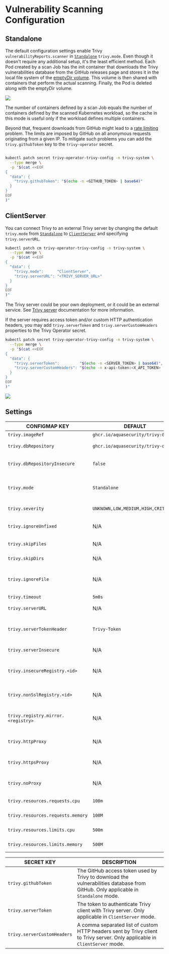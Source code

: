 # Vulnerability Scanning Configuration

## Standalone

The default configuration settings enable Trivy `vulnerabilityReports.scanner` in [`Standalone`][trivy-standalone]
`trivy.mode`. Even though it doesn't require any additional setup, it's the least efficient method. Each Pod created
by a scan Job has the init container that downloads the Trivy vulnerabilities database from the GitHub releases page
and stores it in the local file system of the [emptyDir volume]. This volume is then shared with containers that perform
the actual scanning. Finally, the Pod is deleted along with the emptyDir volume.

![](./../images/design/trivy-standalone.png)

The number of containers defined by a scan Job equals the number of containers defined by the scanned Kubernetes
workload, so the cache in this mode is useful only if the workload defines multiple containers.

Beyond that, frequent downloads from GitHub might lead to a [rate limiting] problem. The limits are imposed by GitHub on
all anonymous requests originating from a given IP. To mitigate such problems you can add the `trivy.githubToken` key to
the `trivy-operator` secret.

```bash

kubectl patch secret trivy-operator-trivy-config -n trivy-system \
  --type merge \
  -p "$(cat <<EOF
{
  "data": {
    "trivy.githubToken": "$(echo -n <GITHUB_TOKEN> | base64)"
  }
}
EOF
)"
```

## ClientServer

You can connect Trivy to an external Trivy server by changing the default `trivy.mode` from
[`Standalone`][trivy-standalone] to [`ClientServer`][trivy-clientserver] and specifying `trivy.serverURL`.

```bash
kubectl patch cm trivy-operator-trivy-config -n trivy-system \
  --type merge \
  -p "$(cat <<EOF
{
  "data": {
    "trivy.mode":      "ClientServer",
    "trivy.serverURL": "<TRIVY_SERVER_URL>"
  }
}
EOF
)"
```

The Trivy server could be your own deployment, or it could be an external service. See [Trivy server][trivy-clientserver] documentation for more information.

If the server requires access token and/or custom HTTP authentication headers, you may add `trivy.serverToken` and `trivy.serverCustomHeaders` properties to the Trivy Operator secret.

```bash
kubectl patch secret trivy-operator-trivy-config -n trivy-system \
  --type merge \
  -p "$(cat <<EOF
{
  "data": {
    "trivy.serverToken":         "$(echo -n <SERVER_TOKEN> | base64)",
    "trivy.serverCustomHeaders": "$(echo -n x-api-token:<X_API_TOKEN> | base64)"
  }
}
EOF
)"
```

![](./../images/design/trivy-clientserver.png)

## Settings

| CONFIGMAP KEY                      | DEFAULT                            | DESCRIPTION                                                                                                                                                         |
|------------------------------------|------------------------------------|---------------------------------------------------------------------------------------------------------------------------------------------------------------------|
| `trivy.imageRef`                   | `ghcr.io/aquasecurity/trivy:0.30.0`   | Trivy image reference                                                                                                                                               |
| `trivy.dbRepository`               | `ghcr.io/aquasecurity/trivy-db`    | External OCI Registry to download the vulnerability database                                                                                                        |
| `trivy.dbRepositoryInsecure`       | `false`                            | The Flag to enable insecure connection for downloading trivy-db via proxy (air-gaped env)                                                                           |
| `trivy.mode`                       | `Standalone`                       | Trivy client mode. Either `Standalone` or `ClientServer`. Depending on the active mode other settings might be applicable or required.                              |
| `trivy.severity`                   | `UNKNOWN,LOW,MEDIUM,HIGH,CRITICAL` | A comma separated list of severity levels reported by Trivy                                                                                                         |
| `trivy.ignoreUnfixed`              | N/A                                | Whether to show only fixed vulnerabilities in vulnerabilities reported by Trivy. Set to `"true"` to enable it.                                                      |
| `trivy.skipFiles`                  | N/A                                | A comma separated list of file paths for Trivy to skip traversal.                                                                                                   |
| `trivy.skipDirs`                   | N/A                                | A comma separated list of directories for Trivy to skip traversal.                                                                                                  |
| `trivy.ignoreFile`                 | N/A                                | It specifies the `.trivyignore` file which contains a list of vulnerability IDs to be ignored from vulnerabilities reported by Trivy.                               |
| `trivy.timeout`                    | `5m0s`                             | The duration to wait for scan completion                                                                                                                            |
| `trivy.serverURL`                  | N/A                                | The endpoint URL of the Trivy server. Required in `ClientServer` mode.                                                                                              |
| `trivy.serverTokenHeader`          | `Trivy-Token`                      | The name of the HTTP header to send the authentication token to Trivy server. Only application in `ClientServer` mode when `trivy.serverToken` is specified.        |
| `trivy.serverInsecure`             | N/A                                | The Flag to enable insecure connection to the Trivy server.                                                                                                         |
| `trivy.insecureRegistry.<id>`      | N/A                                | The registry to which insecure connections are allowed. There can be multiple registries with different registry `<id>`.                                            |
| `trivy.nonSslRegistry.<id>`        | N/A                                | A registry without SSL. There can be multiple registries with different registry `<id>`.                                                                            |
| `trivy.registry.mirror.<registry>` | N/A                                | Mirror for the registry `<registry>`, e.g. `trivy.registry.mirror.index.docker.io: mirror.io` would use `mirror.io` to get images originated from `index.docker.io` |
| `trivy.httpProxy`                  | N/A                                | The HTTP proxy used by Trivy to download the vulnerabilities database from GitHub.                                                                                  |
| `trivy.httpsProxy`                 | N/A                                | The HTTPS proxy used by Trivy to download the vulnerabilities database from GitHub.                                                                                 |
| `trivy.noProxy`                    | N/A                                | A comma separated list of IPs and domain names that are not subject to proxy settings.                                                                              |
| `trivy.resources.requests.cpu`     | `100m`                             | The minimum amount of CPU required to run Trivy scanner pod.                                                                                                        |
| `trivy.resources.requests.memory`  | `100M`                             | The minimum amount of memory required to run Trivy scanner pod.                                                                                                     |
| `trivy.resources.limits.cpu`       | `500m`                             | The maximum amount of CPU allowed to run Trivy scanner pod.                                                                                                         |
| `trivy.resources.limits.memory`    | `500M`                             | The maximum amount of memory allowed to run Trivy scanner pod.                                                                                                      |

| SECRET KEY| DESCRIPTION|
|---|---|
| `trivy.githubToken`| The GitHub access token used by Trivy to download the vulnerabilities database from GitHub. Only applicable in `Standalone` mode. |
| `trivy.serverToken`| The token to authenticate Trivy client with Trivy server. Only applicable in `ClientServer` mode.|
| `trivy.serverCustomHeaders`| A comma separated list of custom HTTP headers sent by Trivy client to Trivy server. Only applicable in `ClientServer` mode.|

[trivy-standalone]: https://aquasecurity.github.io/trivy/latest/docs/references/modes/standalone/
[emptyDir volume]: https://kubernetes.io/docs/concepts/storage/volumes/#emptydir
[rate limiting]: https://docs.github.com/en/free-pro-team@latest/rest/overview/resources-in-the-rest-api#rate-limiting
[trivy-clientserver]: https://aquasecurity.github.io/trivy/latest/docs/references/modes/client-server/
